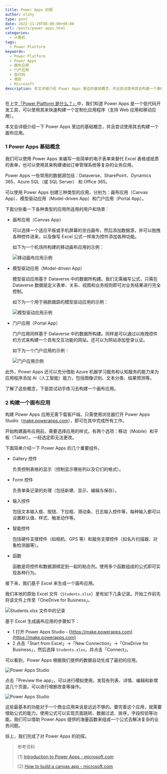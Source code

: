 ```yaml
---
title: Power Apps 初探
author: olzhy
type: post
date: 2022-11-20T08:00:00+08:00
url: /posts/power-apps.html
categories:
  - 计算机
tags:
  - Power Platform
keywords:
  - Power Platform
  - Power Apps
  - 画布应用
  - 门户应用
  - 低代码
  - 微软
  - Microsoft
description: 本文详细介绍 Power Apps 里边的基础概念，并且尝试使用其去构建一个画布应用。
---
```


在上文[「Power Platform 是什么？」](https://olzhy.github.io/posts/what-is-power-platform.html)中，我们知道 Power Apps 是一个低代码开发工具，可以使用其来快速构建一个定制化应用程序（支持 Web 应用和移动应用）。

本文会详细介绍一下 Power Apps 里边的基础概念，并且尝试使用其去构建一个画布应用。

### 1 Power Apps 基础概念

我们可以使用 Power Apps 来编写一些简单的电子表单来替代 Excel 表格或纸质的表单，也可以使用其来构建诸如订单管理系统等复杂的业务应用。

Power Apps 一些常用的数据源包括：Dataverse、SharePoint、Dynamics 365、Azure SQL（或 SQL Server） 和 Office 365。

可以使用 Power Apps 创建三种类型的应用，分别为：画布应用（Canvas App）、模型驱动应用（Model-driven App）和门户应用（Portal App）。

下面分别看一下各种类型的应用所适用的用户和场景：

- 画布应用（Canvas App）

  可以选择一个适应平板或手机屏幕的空白画布，然后添加数据源，并可以拖拽各种控件进来，以及像写 Excel 公式一样来为控件添加各种功能。

  如下为一个机场所构建的移动画布应用的示例：

  ![移动画布应用示例](https://olzhy.github.io/static/images/uploads/2022/11/mobile-canvas-apps.png#center)

- 模型驱动应用（Model-driven App）

  模型驱动应用基于 Dataverse 中的数据所构建。我们无需编写公式，只需在 Dataverse 数据层定义表单、关系、视图和业务规则即可对业务结果进行完全控制。

  如下为一个用于捐款跟踪的模型驱动应用的示例：

  ![模型驱动应用示例](https://olzhy.github.io/static/images/uploads/2022/11/fundraiser.png#center)

- 门户应用（Portal App）

  门户应用同样基于 Dataverse 中的数据所构建。同样是可以通过以拖拽控件的方式来构建一个具有交互功能的网站。还可以为网站添加登录认证。

  如下为一个门户应用的示例：

  ![门户应用示例](https://olzhy.github.io/static/images/uploads/2022/11/portal.png#center)

此外，Power Apps 还可以充分借助 Azure 机器学习服务和认知服务的能力来为应用程序添加 AI（人工智能）能力，包括图像识别、文本分类、结果预测等。

了解了这些概念，下面尝试动手练习去构建一个画布应用。

### 2 构建一个画布应用

构建 Power Apps 应用无需下载客户端，只需使用浏览器打开 Power Apps Studio（[make.powerapps.com](https://make.powerapps.com)），即可在其中完成所有工作。

开始构建画布应用前，需要选择应用的样式，有两个选项：移动（Mobile）和平板（Tablet）。一经选定即无法更改。

下面简单介绍一下 Power Apps 的几个重要组件。

- Gallery 控件

  负责控制表格的显示（控制显示哪些列以及它们的格式）。

- Form 控件

  负责单条记录的处理（包括新建、显示、编辑与保存）。

- 输入控件

  包括文本输入框、按钮、下拉框、滑动条、日志输入控件等，每种输入都可以设置默认值、样式、触发动作等。

- 智能控件

  包括硬件支撑控件（如相机、GPS 等）和服务支撑控件（如名片扫描器、对象检测器等）。

- 函数

  函数是将控件和数据源绑定到一起的粘合剂。使用多个函数组成的公式即可实现各种行为。

接下来，我们基于 Excel 来生成一个画布应用。

我们本地的原始 Excel 文件（`Students.xlsx`）里有如下几条记录。开始工作前先将该文件上传至「OneDrive for Business」。

![Students.xlsx 文件中的记录](https://olzhy.github.io/static/images/uploads/2022/11/student-excel.png#center)

基于 Excel 生成画布应用的步骤如下：

- 1 打开 Power Apps Studio - [https://make.powerapps.com](https://make.powerapps.com)
- 2 点击「Start from Excel」->「New Connection」->「OneDrive for Business」，然后选择 `Students.xlsx`，并点击「Connect」。

可以看到，Power Apps 根据我们提供的数据自动生成了最初的应用。

![Power Apps Studio](https://olzhy.github.io/static/images/uploads/2022/11/power-apps-studio.png#center)

点击「Preview the app」，可以进行模拟使用，发现有列表、详情、编辑和新增这几个页面，可以进行增删改查等操作。

![Power Apps Studio](https://olzhy.github.io/static/images/uploads/2022/11/students-app.png#center)

这些最基本的功能对于一个商业应用来说是远远不够的。要完善这个应用，就需要借助公式的能力。使用公式可以实现页面跳转、数据过滤、排序，字段校验等功能。我们可以借助 Power Apps 提供的海量函数来组成一个公式去解决复杂的业务问题。

综上，我们完成了对 Power Apps 的初探。

> 参考资料
>
> [1] [Introduction to Power Apps - microsoft.com](https://learn.microsoft.com/en-us/training/modules/introduction-power-apps/)
>
> [2] [How to build a canvas app - microsoft.com](https://learn.microsoft.com/en-us/training/modules/build-app-solution/)
